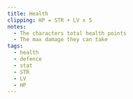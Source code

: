 ```yaml
---
title: Health
clipping: HP = STR + LV x 5
notes:
  - The characters total health points
  - The max damage they can take
tags:
  - health
  - defence
  - stat
  - STR
  - LV
  - HP
---
```

